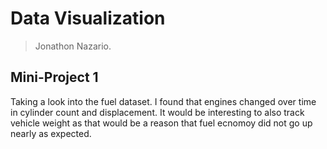 # Data Visualization 

> Jonathon Nazario. 

## Mini-Project 1

Taking a look into the fuel dataset. 
I found that engines changed over time in cylinder count and displacement. It would be interesting to also track vehicle weight as that would be a reason that fuel ecnomoy did not go up nearly as expected.

